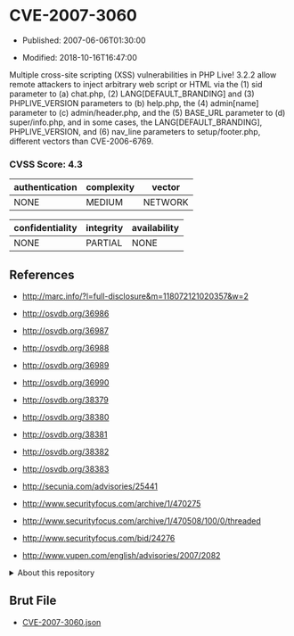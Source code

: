 # CVE-2007-3060

- Published: 2007-06-06T01:30:00

- Modified: 2018-10-16T16:47:00

Multiple cross-site scripting (XSS) vulnerabilities in PHP Live! 3.2.2 allow remote attackers to inject arbitrary web script or HTML via the (1) sid parameter to (a) chat.php, (2) LANG[DEFAULT_BRANDING] and (3) PHPLIVE_VERSION parameters to (b) help.php, the (4) admin[name] parameter to (c) admin/header.php, and the (5) BASE_URL parameter to (d) super/info.php, and in some cases, the LANG[DEFAULT_BRANDING], PHPLIVE_VERSION, and (6) nav_line parameters to setup/footer.php, different vectors than CVE-2006-6769.

### CVSS Score: **4.3**

| authentication | complexity | vector |
| --- | --- | --- |
| NONE | MEDIUM | NETWORK |

| confidentiality | integrity | availability |
| --- | --- | --- |
| NONE | PARTIAL | NONE |

## References

* http://marc.info/?l=full-disclosure&m=118072121020357&w=2

* http://osvdb.org/36986

* http://osvdb.org/36987

* http://osvdb.org/36988

* http://osvdb.org/36989

* http://osvdb.org/36990

* http://osvdb.org/38379

* http://osvdb.org/38380

* http://osvdb.org/38381

* http://osvdb.org/38382

* http://osvdb.org/38383

* http://secunia.com/advisories/25441

* http://www.securityfocus.com/archive/1/470275

* http://www.securityfocus.com/archive/1/470508/100/0/threaded

* http://www.securityfocus.com/bid/24276

* http://www.vupen.com/english/advisories/2007/2082

<details>
<summary>About this repository</summary> 

  This repository is part of the project [Live Hack CVE](https://github.com/Live-Hack-CVE). Main website can be found [www.live-hack.org](https://www.live-hack.org) 
  
  Made by [Sn0wAlice](https://github.com/Sn0wAlice) for the people that care about security and need to have a feed of the latest CVEs. Hope you enjoy it, don't forget to star the repo and follow me on [Twitter](https://twitter.com/Sn0wAlice) and [Github](https://github.com/Sn0wAlice). And that is my [personnal website](https://www.alice-snow.me/)

  - [Home Page](https://github.com/Live-Hack-CVE)
  - [Framework](https://github.com/Live-Hack-CVE/cve-framework)
  - [CVE database](https://github.com/Live-Hack-CVE/full_database)
  - [Changelog](https://github.com/Live-Hack-CVE/Changelog)
</details>

## Brut File

* [CVE-2007-3060.json](https://raw.githubusercontent.com/Live-Hack-CVE/full_database/main/cves/2007/CVE-2007-3060.json)

